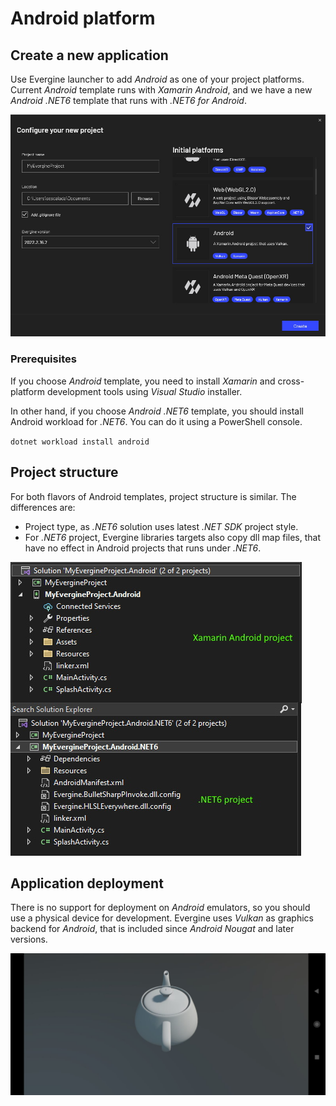 # Android platform

## Create a new application

Use Evergine launcher to add _Android_ as one of your project platforms. Current _Android_ template runs with _Xamarin Android_, and we have a new _Android .NET6_ template that runs with _.NET6 for Android_.

![Create a new project](images/launcher.jpg)

### Prerequisites
If you choose _Android_ template, you need to install _Xamarin_ and cross-platform development tools using _Visual Studio_ installer.

In other hand, if you choose _Android .NET6_ template, you should install Android workload for _.NET6_. You can do it using a PowerShell console.

`dotnet workload install android`

## Project structure
For both flavors of Android templates, project structure is similar. The differences are:
- Project type, as _.NET6_ solution uses latest _.NET SDK_ project style.
- For _.NET6_ project, Evergine libraries targets also copy dll map files, that have no effect in Android projects that runs under _.NET6_.

![Project structure](images/project-structure.jpg)

## Application deployment
There is no support for deployment on _Android_ emulators, so you should use a physical device for development. Evergine uses _Vulkan_ as graphics backend for _Android_, that is included since _Android Nougat_ and later versions.

![Running on Android](images/app.jpg)